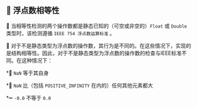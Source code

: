 
## 🌊 浮点数相等性

🧮 当相等性检测的两个操作数都是静态已知的（可空或非空的）`Float` 或 `Double` 类型时，该检测遵循 `IEEE 754 浮点数运算标准` 。

🔄 对于不是静态类型为浮点数的操作数，其行为是不同的。在这些情况下，实现的是结构相等性。因此，对于不是静态类型为浮点数的操作数的检查与IEEE标准不同。在这种情况下：

*🔹 `NaN` 等于其自身

*🔺 `NaN` 比（包括 `POSITIVE_INFINITY` 在内的）任何其他元素都大

*➖ `-0.0` 不等于 `0.0`